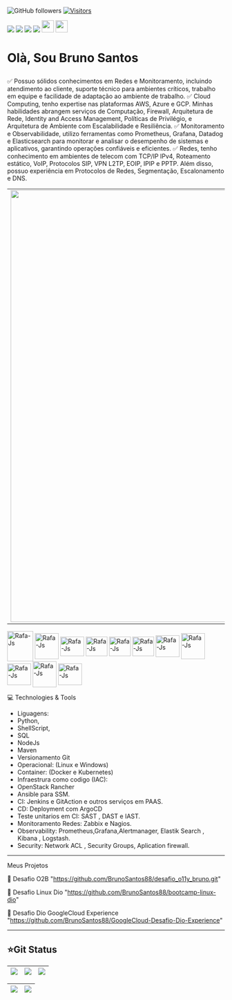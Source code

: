 
![GitHub followers](https://img.shields.io/github/followers/BrunoSantos88?style=social) 
[![Visitors](https://api.visitorbadge.io/api/combined?path=https%3A%2F%2Fgithub.com%2FBrunoSantos88&countColor=%2337d67a&style=flat-square&labelStyle=lower)](https://visitorbadge.io/status?path=https%3A%2F%2Fgithub.com%2FBrunoSantos88)
<p align="left">
  <a href="mailto:brunosantosc1@gmail.com" alt="Gmail">
  <img src="https://img.shields.io/badge/-Gmail-%23333?style=for-the-badge&logo=gmail&logoColor=white" target="_blank"></a>
  <a href="https://www.linkedin.com/in/brunosantos88" target="_blank"><img src="https://img.shields.io/badge/-LinkedIn-%230077B5?style=for-the-badge&logo=linkedin&logoColor=white" target="_blank"></a>
   <a href="https://wa.me/+5513991353329" target="_blank">
   <img src="https://img.shields.io/badge/WhatsApp-25D366?style=for-the-badge&logo=whatsapp&logoColor=white"></a>
   <a href="https://t.me/BrunoSantos88" target="_blank"><img src="https://img.shields.io/badge/Telegram-2CA5E0?style=for-the-badge&logo=telegram&logoColor=white"     target="_blank"></a> 
<img src="https://img.shields.io/badge/Microsoft%20Azure-0089D6?logo=microsoft-azure&logoColor=white&style=for-the-badge" height="28"/>
 <img src="https://img.shields.io/badge/-GitHub-181717?style=flat-square&logo=github" height="28"/>
</p>
</p>


# Olà, Sou Bruno Santos </p>

✅ Possuo sólidos conhecimentos em Redes e Monitoramento, incluindo atendimento ao cliente, suporte técnico para ambientes críticos, trabalho em equipe e facilidade de adaptação ao ambiente de trabalho.
✅ Cloud Computing, tenho expertise nas plataformas AWS, Azure e GCP. Minhas habilidades abrangem serviços de Computação, Firewall, Arquitetura de Rede, Identity and Access Management, Políticas de Privilégio, e Arquitetura de Ambiente com Escalabilidade e Resiliência.
✅ Monitoramento e Observabilidade, utilizo ferramentas como Prometheus, Grafana, Datadog e Elasticsearch para monitorar e analisar o desempenho de sistemas e aplicativos, garantindo operações confiáveis e eficientes.
✅ Redes, tenho conhecimento em ambientes de telecom com TCP/IP IPv4, Roteamento estático, VoIP, Protocolos SIP, VPN L2TP, EOIP, IPIP e PPTP. Além disso, possuo experiência em Protocolos de Redes, Segmentação, Escalonamento e DNS.

<table border="0" cellspacing="0" cellpadding="0">
  <tr>
    <td style="border: 0";>
      <img width="1000" src="https://i.imgur.com/bXxIgrd.png" />
    </td>
    <td style="border: 0";>
    💻 Projetos focados em Cloud computing , Devops, Automoção Infra is Code e DevSecOps <a/>.
      </p>
            <h3> Contatos </h3>
            <ul>
            <li>
          📬 <a href=mailto:brunosantosc1@gmail.com>Contact-me on email</a>
            </li>
            <li>
          📬<a href=https://www.linkedin.com/in/brunosantos88/>Contact-me on linkdin</a>
           </li>
           <li>
           📬 <a href=https://t.me/BrunoSantos88/>Contact-me on Telegram</a>
          </li>
          <h3> Certificações </h3>
         </p>
      <ul>
          <li>
     ✅ <a href=https://www.credly.com/users/bruno-santos-ferreira-da-silva/badges/> My Certification Credly: </a>
        </li>
         <li>
     ✅ <a href=https://www.credential.net/a6e0663a-9b8a-45b1-9e84-1a435c205576#gs.fmydqq/> My Certification Acredible </a>
        </li>
           <li>
     ✅ <a href=https://learn.microsoft.com/en-us/users/brunosantos88/transcript/d955xa0l55kpgq5/> My Certification Microsoft </a>
        </li>
           <li>
     ✅ <a href=https://partner.cloudskillsboost.google/public_profiles/84490dee-9957-4b0d-b139-04334b55c1c9/> My Certification Google Cloud </a>
        </li>
        <h3> Cursando </h3>
          </p>
          <li>
             📕 <a href=https://www.faculdadevincit.edu.br/graduacao/analise-e-desenvolvimento-de-sistemas/> Analise e Desenvolvimento Sistema </a>
          </li>
          <li>
                📕 <a href=https://www.cisco.com/c/m/pt_br/brasil-digital-e-inclusivo/maratonacibereducacao.html/>  Maratona CISCO CYBERSECURITY </a>
      </p>
        </li>
      </ul>
    </td>
  </tr>
</table>

<p align="left">
<img align="center" alt="Rafa-Js" height="70" width="60" src="https://user-images.githubusercontent.com/91704169/211866642-5ec6294b-cb91-4473-9849-e115d15a001d.png" />  
<img align="center" alt="Rafa-Js" height="60" width="55" src="https://cdn.jsdelivr.net/gh/devicons/devicon/icons/docker/docker-original-wordmark.svg" />
<img align="center" alt="Rafa-Js" height="45" width="55" src="https://cdn.jsdelivr.net/gh/devicons/devicon/icons/linux/linux-original.svg" />
<img align="center" alt="Rafa-Js" height="45" width="50" src="https://user-images.githubusercontent.com/91704169/191870517-db3bd422-fd43-499b-853e-c4028cde474d.png"/>
<img align="center" alt="Rafa-Js" height="45" width="50" src="https://user-images.githubusercontent.com/91704169/191870232-065456b5-5987-47d6-8216-ef4e090596a1.png"/>
<img align="center" alt="Rafa-Js" height="45" width="50" src="https://camo.githubusercontent.com/2582ec2237a3a1fbd34e9b57332b72be27a7facb32abe7c2335e5f86e5f457a8/68747470733a2f2f63646e2e6a7364656c6976722e6e65742f67682f64657669636f6e732f64657669636f6e2f69636f6e732f6d7973716c2f6d7973716c2d6f726967696e616c2e737667"/>
<img align="center" alt="Rafa-Js" height="50" width="55" src="https://camo.githubusercontent.com/dd8b0601cdfefe534a6a26f4c29c7f8a5fcfc315002655f519c73121f7bad8bc/68747470733a2f2f63646e2e6a7364656c6976722e6e65742f67682f64657669636f6e732f64657669636f6e2f69636f6e732f707974686f6e2f707974686f6e2d6f726967696e616c2e737667"/>
<img align="center" alt="Rafa-Js" height="60" width="55" src="https://user-images.githubusercontent.com/91704169/191961752-ad1d9b23-fa5a-4ccf-bbf3-0689bf54b0bf.png" />
<img align="center" alt="Rafa-Js" height="50" width="55" src="https://camo.githubusercontent.com/f91b95eb3d491ce5372409236b4332ef937a8898749f296cad370f17610ca1cf/68747470733a2f2f63646e2e6a7364656c6976722e6e65742f67682f64657669636f6e732f64657669636f6e2f69636f6e732f67726166616e612f67726166616e612d6f726967696e616c2d776f72646d61726b2e737667"/>      
<img align="center" alt="Rafa-Js" height="60" width="55" src="https://user-images.githubusercontent.com/91704169/211872753-090358ca-a34f-4eac-8d0a-149699d4a41e.png" />
<img align="center" alt="Rafa-Js" height="50" width="55" src="https://user-images.githubusercontent.com/91704169/211873981-07625883-ca60-4d6d-9a1b-4c9a4d97059c.png"/>


💻 Technologies & Tools

- Liguagens:
- Python,
- ShellScript,
- SQL
- NodeJs
- Maven
- Versionamento Git 
- Operacional: (Linux e Windows)
- Container: (Docker e Kubernetes)
- Infraestrura como codigo (IAC):
- OpenStack Rancher
- Ansible para SSM.
- CI: Jenkins e GitAction e outros serviços em PAAS.
- CD: Deployment com ArgoCD
- Teste unitarios em CI: SAST , DAST e IAST.
- Monitoramento Redes: Zabbix e Nagios.
- Observability: Prometheus,Grafana,Alertmanager, Elastik Search , Kibana , Logstash.
- Security: Network ACL , Security Groups, Aplication firewall.

______________________________________________________________________________________________________
Meus Projetos 

🎯 Desafio O2B "https://github.com/BrunoSantos88/desafio_o11y_bruno.git" </p>
🎯 Desafio Linux Dio "https://github.com/BrunoSantos88/bootcamp-linux-dio" </p>
🎯 Desafio Dio GoogleCloud Experience "https://github.com/BrunoSantos88/GoogleCloud-Desafio-Dio-Experience" </p>
 ______________________________________________________________________________________________________

## ⭐Git Status
| ![](http://github-profile-summary-cards.vercel.app/api/cards/stats?username=BrunoSantos88&theme=blueberry) | ![](http://github-profile-summary-cards.vercel.app/api/cards/repos-per-language?username=BrunoSantos88&theme=blueberry) | ![](http://github-profile-summary-cards.vercel.app/api/cards/most-commit-language?username=BrunoSantos88&theme=blueberry) |
| :-: | :-: | :-: |

|![](http://github-profile-summary-cards.vercel.app/api/cards/productive-time?username=BrunoSantos88&theme=blueberry&utcOffset=8) |![](http://github-profile-summary-cards.vercel.app/api/cards/profile-details?username=BrunoSantos88&theme=blueberry)| 
| :-: | :-: |
